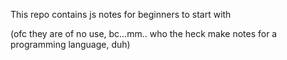 This repo contains js notes for beginners to start with

(ofc they are of no use, bc...mm.. who the heck make notes for a programming language, duh)
